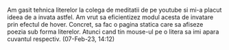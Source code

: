 Am gasit tehnica literelor la colega de meditatii de pe youtube si mi-a placut ideea de a invata astfel. Am vrut sa eficientizez modul acesta de invatare prin efectul de hover. Concret, sa fac o pagina statica care sa afiseze poezia sub forma literelor. Atunci cand tin mouse-ul pe o litera sa imi apara cuvantul respectiv. (07-Feb-23, 14:12)